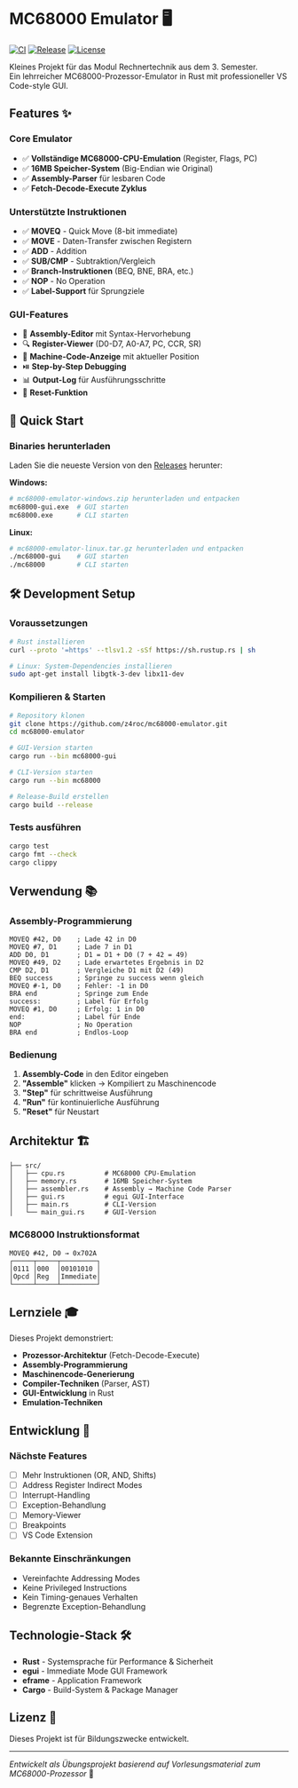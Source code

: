 # MC68000 Emulator 🖥️

[![CI](https://github.com/z4roc/mc68000-emulator/workflows/CI/badge.svg)](https://github.com/z4roc/mc68000-emulator/actions)
[![Release](https://github.com/z4roc/mc68000-emulator/workflows/Release/badge.svg)](https://github.com/z4roc/mc68000-emulator/releases)
[![License](https://img.shields.io/badge/license-MIT-blue.svg)](LICENSE)

Kleines Projekt für das Modul Rechnertechnik aus dem 3. Semester.  
Ein lehrreicher MC68000-Prozessor-Emulator in Rust mit professioneller VS Code-style GUI.

## Features ✨

### Core Emulator
- ✅ **Vollständige MC68000-CPU-Emulation** (Register, Flags, PC)
- ✅ **16MB Speicher-System** (Big-Endian wie Original)
- ✅ **Assembly-Parser** für lesbaren Code
- ✅ **Fetch-Decode-Execute Zyklus**

### Unterstützte Instruktionen
- ✅ **MOVEQ** - Quick Move (8-bit immediate)
- ✅ **MOVE** - Daten-Transfer zwischen Registern
- ✅ **ADD** - Addition
- ✅ **SUB/CMP** - Subtraktion/Vergleich
- ✅ **Branch-Instruktionen** (BEQ, BNE, BRA, etc.)
- ✅ **NOP** - No Operation
- ✅ **Label-Support** für Sprungziele

### GUI-Features
- 🎨 **Assembly-Editor** mit Syntax-Hervorhebung
- 🔍 **Register-Viewer** (D0-D7, A0-A7, PC, CCR, SR)
- 💾 **Machine-Code-Anzeige** mit aktueller Position
- ⏯️ **Step-by-Step Debugging**
- 📊 **Output-Log** für Ausführungsschritte
- 🔄 **Reset-Funktion**

## 🚀 Quick Start

### Binaries herunterladen
Laden Sie die neueste Version von den [Releases](https://github.com/z4roc/mc68000-emulator/releases) herunter:

**Windows:**
```bash
# mc68000-emulator-windows.zip herunterladen und entpacken
mc68000-gui.exe  # GUI starten
mc68000.exe      # CLI starten
```

**Linux:**
```bash
# mc68000-emulator-linux.tar.gz herunterladen und entpacken
./mc68000-gui    # GUI starten
./mc68000        # CLI starten  
```

## 🛠️ Development Setup

### Voraussetzungen
```bash
# Rust installieren
curl --proto '=https' --tlsv1.2 -sSf https://sh.rustup.rs | sh

# Linux: System-Dependencies installieren
sudo apt-get install libgtk-3-dev libx11-dev
```

### Kompilieren & Starten
```bash
# Repository klonen
git clone https://github.com/z4roc/mc68000-emulator.git
cd mc68000-emulator

# GUI-Version starten
cargo run --bin mc68000-gui

# CLI-Version starten  
cargo run --bin mc68000

# Release-Build erstellen
cargo build --release
```

### Tests ausführen
```bash
cargo test
cargo fmt --check
cargo clippy
```

## Verwendung 📚

### Assembly-Programmierung
```assembly
MOVEQ #42, D0    ; Lade 42 in D0
MOVEQ #7, D1     ; Lade 7 in D1  
ADD D0, D1       ; D1 = D1 + D0 (7 + 42 = 49)
MOVEQ #49, D2    ; Lade erwartetes Ergebnis in D2
CMP D2, D1       ; Vergleiche D1 mit D2 (49)
BEQ success      ; Springe zu success wenn gleich
MOVEQ #-1, D0    ; Fehler: -1 in D0
BRA end          ; Springe zum Ende
success:         ; Label für Erfolg
MOVEQ #1, D0     ; Erfolg: 1 in D0
end:             ; Label für Ende
NOP              ; No Operation
BRA end          ; Endlos-Loop
```

### Bedienung
1. **Assembly-Code** in den Editor eingeben
2. **"Assemble"** klicken → Kompiliert zu Maschinencode
3. **"Step"** für schrittweise Ausführung 
4. **"Run"** für kontinuierliche Ausführung
5. **"Reset"** für Neustart

## Architektur 🏗️

```
├── src/
│   ├── cpu.rs          # MC68000 CPU-Emulation
│   ├── memory.rs       # 16MB Speicher-System
│   ├── assembler.rs    # Assembly → Machine Code Parser
│   ├── gui.rs          # egui GUI-Interface
│   ├── main.rs         # CLI-Version
│   └── main_gui.rs     # GUI-Version
```

### MC68000 Instruktionsformat
```
MOVEQ #42, D0 → 0x702A
┌─────┬─────┬─────────┐
│0111 │000  │00101010 │
│Opcd │Reg  │Immediate│
└─────┴─────┴─────────┘
```

## Lernziele 🎓

Dieses Projekt demonstriert:
- **Prozessor-Architektur** (Fetch-Decode-Execute)
- **Assembly-Programmierung** 
- **Maschinencode-Generierung**
- **Compiler-Techniken** (Parser, AST)
- **GUI-Entwicklung** in Rust
- **Emulation-Techniken**

## Entwicklung 🚧

### Nächste Features
- [ ] Mehr Instruktionen (OR, AND, Shifts)
- [ ] Address Register Indirect Modes
- [ ] Interrupt-Handling
- [ ] Exception-Behandlung
- [ ] Memory-Viewer
- [ ] Breakpoints
- [ ] VS Code Extension

### Bekannte Einschränkungen
- Vereinfachte Addressing Modes
- Keine Privileged Instructions
- Kein Timing-genaues Verhalten
- Begrenzte Exception-Behandlung

## Technologie-Stack 🛠️

- **Rust** - Systemsprache für Performance & Sicherheit
- **egui** - Immediate Mode GUI Framework  
- **eframe** - Application Framework
- **Cargo** - Build-System & Package Manager

## Lizenz 📄

Dieses Projekt ist für Bildungszwecke entwickelt.

---

*Entwickelt als Übungsprojekt basierend auf Vorlesungsmaterial zum MC68000-Prozessor* 📖 